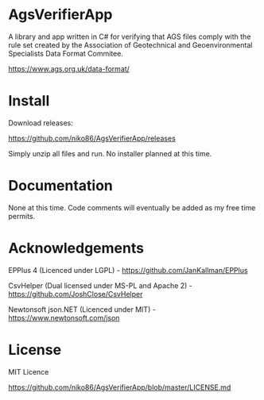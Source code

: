 # AgsVerifierApp

A library and app written in C# for verifying that AGS files comply with the rule set created by the Association of Geotechnical and Geoenvironmental Specialists Data Format Commitee.

https://www.ags.org.uk/data-format/

# Install
Download releases:

https://github.com/niko86/AgsVerifierApp/releases

Simply unzip all files and run. No installer planned at this time.

# Documentation
None at this time. Code comments will eventually be added as my free time permits.

# Acknowledgements
EPPlus 4 (Licenced under LGPL) - https://github.com/JanKallman/EPPlus

CsvHelper (Dual licensed under MS-PL and Apache 2) - https://github.com/JoshClose/CsvHelper

Newtonsoft json.NET (Licenced under MIT) - https://www.newtonsoft.com/json

# License
MIT Licence

https://github.com/niko86/AgsVerifierApp/blob/master/LICENSE.md
